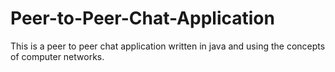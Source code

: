 # Peer-to-Peer-Chat-Application
This is a peer to peer chat application written in java and using the concepts of computer networks.

